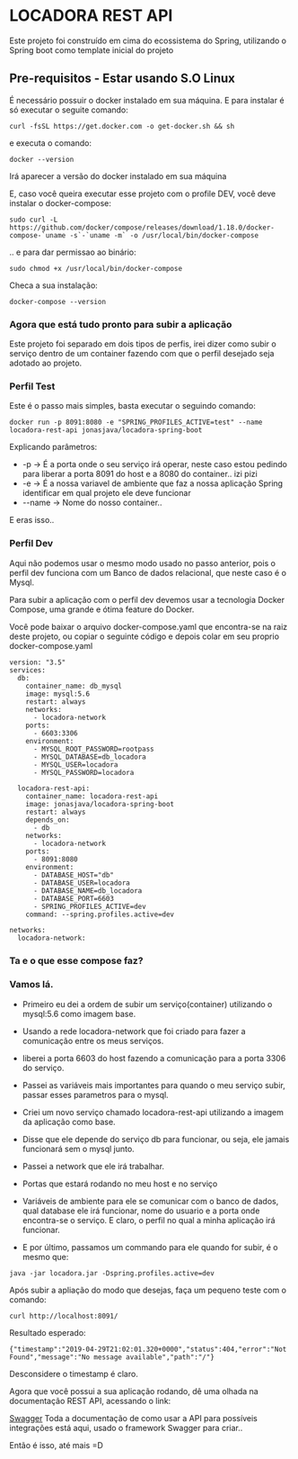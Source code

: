 # LOCADORA REST API

Este projeto foi construído em cima do ecossistema do Spring, utilizando o Spring boot como template inicial do projeto


## Pre-requisitos - Estar usando S.O Linux
 
É necessário possuir o docker instalado em sua máquina. E para instalar é só executar o seguite comando: 
````
curl -fsSL https://get.docker.com -o get-docker.sh && sh
````
e executa o comando: 
````
docker --version
````
Irá aparecer a versão do docker instalado em sua máquina

E, caso você queira executar esse projeto com o profile DEV, você deve instalar o docker-compose: 
````
sudo curl -L https://github.com/docker/compose/releases/download/1.18.0/docker-compose-`uname -s`-`uname -m` -o /usr/local/bin/docker-compose
````
.. e para dar permissao ao binário:
````
sudo chmod +x /usr/local/bin/docker-compose
````
Checa a sua instalação: 
````
docker-compose --version
````

### Agora que está tudo pronto para subir a aplicação

Este projeto foi separado em dois tipos de perfis, irei dizer como subir o serviço dentro de um container fazendo com que o perfil desejado seja adotado ao projeto.

### Perfil Test

Este é o passo mais simples, basta executar o seguindo comando: 
````
docker run -p 8091:8080 -e "SPRING_PROFILES_ACTIVE=test" --name locadora-rest-api jonasjava/locadora-spring-boot
````
Explicando parâmetros: 
* -p -> É a porta onde o seu serviço irá operar, neste caso estou pedindo para liberar a porta 8091 do host e a 8080 do container.. izi pizi
* -e -> É a nossa variavel de ambiente que faz a nossa aplicação Spring identificar em qual projeto ele deve funcionar
* --name -> Nome do nosso container..

E eras isso..

### Perfil Dev

Aqui não podemos usar o mesmo modo usado no passo anterior, pois o perfil dev funciona com um Banco de dados relacional, que neste caso é o Mysql.

Para subir a aplicação com o perfil dev devemos usar a tecnologia Docker Compose, uma grande e ótima feature do Docker.

Você pode baixar o arquivo docker-compose.yaml que encontra-se na raiz deste projeto, ou copiar o seguinte código e depois colar em seu proprio docker-compose.yaml
````$xslt
version: "3.5"
services:
  db:
    container_name: db_mysql
    image: mysql:5.6
    restart: always
    networks:
      - locadora-network
    ports:
      - 6603:3306
    environment:
      - MYSQL_ROOT_PASSWORD=rootpass
      - MYSQL_DATABASE=db_locadora
      - MYSQL_USER=locadora
      - MYSQL_PASSWORD=locadora

  locadora-rest-api:
    container_name: locadora-rest-api
    image: jonasjava/locadora-spring-boot
    restart: always
    depends_on:
      - db
    networks:
      - locadora-network
    ports:
      - 8091:8080
    environment:
      - DATABASE_HOST="db"
      - DATABASE_USER=locadora
      - DATABASE_NAME=db_locadora
      - DATABASE_PORT=6603
      - SPRING_PROFILES_ACTIVE=dev
    command: --spring.profiles.active=dev

networks:
  locadora-network:
```` 

### Ta e o que esse compose faz? 

### Vamos lá. 
* Primeiro eu dei a ordem de subir um serviço(container) utilizando o mysql:5.6 como imagem base.
* Usando a rede locadora-network que foi criado para fazer a comunicação entre os meus serviços.
* liberei a porta 6603 do host fazendo a comunicação para a porta 3306 do serviço.
* Passei as variáveis mais importantes para quando o meu serviço subir, passar esses parametros para o mysql.

* Criei um novo serviço chamado locadora-rest-api utilizando a imagem da aplicação como base.
* Disse que ele depende do serviço db para funcionar, ou seja, ele jamais funcionará sem o mysql junto.
* Passei a network que ele irá trabalhar.
* Portas que estará rodando no meu host e no serviço
* Variáveis de ambiente para ele se comunicar com o banco de dados, qual database ele irá funcionar, nome do usuario e a porta onde encontra-se o serviço. E claro, o perfil no qual a minha aplicação irá funcionar.
* E por último, passamos um commando para ele quando for subir, é o mesmo que: 
````
java -jar locadora.jar -Dspring.profiles.active=dev
````  

Após subir a apliação do modo que desejas, faça um pequeno teste com o comando: 
````$xslt
curl http://localhost:8091/
````
Resultado esperado: 
````$xslt
{"timestamp":"2019-04-29T21:02:01.320+0000","status":404,"error":"Not Found","message":"No message available","path":"/"}
````

Desconsidere o timestamp é claro. 

Agora que você possui a sua aplicação rodando, dê uma olhada na documentação REST API, acessando o link: 

[Swagger](http://localhost:8091/swagger-ui.html) Toda a documentação de como usar a API para possíveis integrações está aqui, usado o framework Swagger para criar..

Então é isso, até mais =D